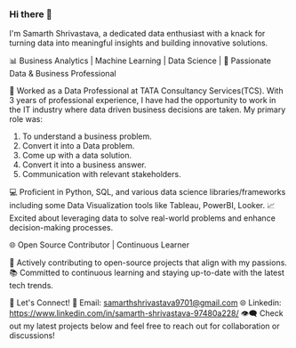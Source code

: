 ### Hi there 👋

 I'm Samarth Shrivastava, a dedicated data enthusiast with a knack for turning data into meaningful insights and building innovative solutions.

📊 Business Analytics | Machine Learning | Data Science | 🚀 Passionate Data & Business Professional

💼 Worked as a Data Professional at TATA Consultancy Services(TCS). With 3 years of professional experience, I have had the opportunity to work in the IT industry where data driven business decisions are taken.
My primary role was:
1.	To understand a business problem.
2.	Convert it into a Data problem.
3.	Come up with a data solution.
4.	Convert it into a business answer.
5.	Communication with relevant stakeholders.

💻 Proficient in Python, SQL, and various data science libraries/frameworks including some Data Visualization tools like Tableau, PowerBI, Looker.
📈 Excited about leveraging data to solve real-world problems and enhance decision-making processes.

🌐 Open Source Contributor | Continuous Learner

🚀 Actively contributing to open-source projects that align with my passions.
📚 Committed to continuous learning and staying up-to-date with the latest tech trends.

📢 Let's Connect!
📧 Email: samarthshrivastava9701@gmail.com
🌐 Linkedin: https://www.linkedin.com/in/samarth-shrivastava-97480a228/
👁️‍🗨️ Check out my latest projects below and feel free to reach out for collaboration or discussions!


